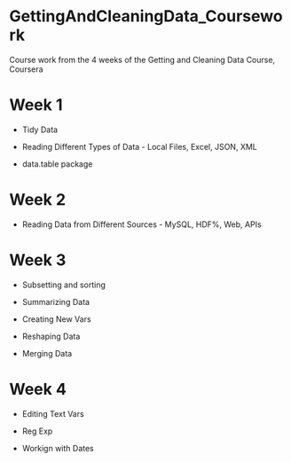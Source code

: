 GettingAndCleaningData_Coursework
=================================

Course work from the 4 weeks of the Getting and Cleaning Data Course, Coursera

# Week 1

* Tidy Data 

* Reading Different Types of Data - Local Files, Excel, JSON, XML 

* data.table package

# Week 2 

* Reading Data from Different Sources - MySQL, HDF%, Web, APIs

# Week 3

* Subsetting and sorting 

* Summarizing Data 

* Creating New Vars 

* Reshaping Data 

* Merging Data

# Week 4

* Editing Text Vars

* Reg Exp

* Workign with Dates
